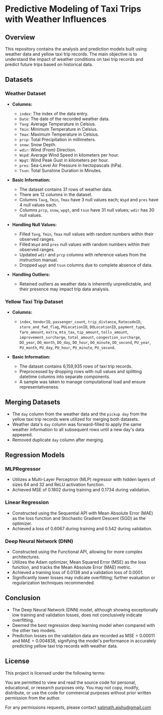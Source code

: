# Predictive Modeling of Taxi Trips with Weather Influences

## Overview

This repository contains the analysis and prediction models built using weather data and yellow taxi trip records. The main objective is to understand the impact of weather conditions on taxi trip records and predict future trips based on historical data.

## Datasets

### Weather Dataset

- **Columns:**
  - `index`: The index of the data entry.
  - `Date`: The date of the recorded weather data.
  - `Tavg`: Average Temperature in Celsius.
  - `Tmin`: Minimum Temperature in Celsius.
  - `Tmax`: Maximum Temperature in Celsius.
  - `prcp`: Total Precipitation in millimeters.
  - `snow`: Snow Depth.
  - `wdir`: Wind (From) Direction.
  - `Wspd`: Average Wind Speed in kilometers per hour.
  - `Wpgt`: Wind Peak Gust in kilometers per hour.
  - `pres`: Sea-Level Air Pressure in hectopascals (hPa).
  - `Tsun`: Total Sunshine Duration in Minutes.

- **Basic Information:**
  - The dataset contains 31 rows of weather data.
  - There are 12 columns in the dataset.
  - Columns `Tavg`, `Tmin`, `Tmax` have 3 null values each; `Wspd` and `pres` have 4 null values each.
  - Columns `prcp`, `snow`, `wpgt`, and `tsun` have 31 null values; `wdir` has 30 null values.

- **Handling Null Values:**
  - Filled `Tavg`, `Tmin`, `Tmax` null values with random numbers within their observed ranges.
  - Filled `Wspd` and `pres` null values with random numbers within their observed ranges.
  - Updated `wdir` and `prcp` columns with reference values from the instruction manual.
  - Dropped `wpgt` and `tsun` columns due to complete absence of data.

- **Handling Outliers:**
  - Retained outliers as weather data is inherently unpredictable, and their presence may impact trip data analysis.

### Yellow Taxi Trip Dataset

- **Columns:**
  - `index`, `VendorID`, `passenger_count`, `trip_distance`, `RatecodeID`, `store_and_fwd_flag`, `PULocationID`, `DOLocationID`, `payment_type`, `fare_amount`, `extra`, `mta_tax`, `tip_amount`, `tolls_amount`, `improvement_surcharge`, `total_amount`, `congestion_surcharge`, `DO_year`, `DO_month`, `DO_day`, `DO_hour`, `DO_minute`, `DO_second`, `PU_year`, `PU_month`, `PU_day`, `PU_hour`, `PU_minute`, `PU_second`.

- **Basic Information:**
  - The dataset contains 6,159,935 rows of taxi trip records.
  - Preprocessed by dropping rows with null values and splitting datetime columns into separate components.
  - A sample was taken to manage computational load and ensure representativeness.

## Merging Datasets

- The `day` column from the weather data and the `pickup day` from the yellow taxi trip records were utilized for merging both datasets.
- Weather data's `day` column was forward-filled to apply the same weather information to all subsequent rows until a new day's data appeared.
- Removed duplicate `day` column after merging.

## Regression Models

### MLPRegressor

- Utilizes a Multi-Layer Perceptron (MLP) regressor with hidden layers of sizes 64 and 32 and ReLU activation function.
- Achieved MSE of 0.1802 during training and 0.1734 during validation.

### Linear Regression

- Constructed using the Sequential API with Mean Absolute Error (MAE) as the loss function and Stochastic Gradient Descent (SGD) as the optimizer.
- Achieved a loss of 0.6067 during training and 0.542 during validation.

### Deep Neural Network (DNN)

- Constructed using the Functional API, allowing for more complex architectures.
- Utilizes the Adam optimizer, Mean Squared Error (MSE) as the loss function, and tracks the Mean Absolute Error (MAE) metric.
- Achieved a training loss of 0.0138 and a validation loss of 0.0001.
- Significantly lower losses may indicate overfitting; further evaluation or regularization techniques recommended.

## Conclusion

- The Deep Neural Network (DNN) model, although showing exceptionally low training and validation losses, does not conclusively indicate overfitting.
- Deemed the best regression deep learning model when compared with the other two models.
- Prediction losses on the validation data are recorded as MSE = 0.00011 and MAE = 0.004838, signifying the model's performance in accurately predicting yellow taxi trip records with weather data.


## License

This project is licensed under the following terms:

You are permitted to view and read the source code for personal, educational, or research purposes only. You may not copy, modify, distribute, or use the code for commercial purposes without prior written permission from the author.

For any permissions requests, please contact salimath.aishu@gmail.com


